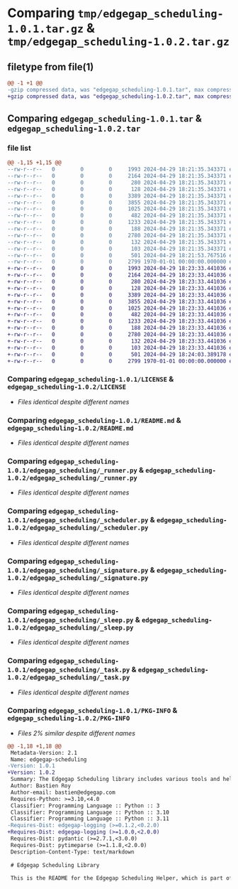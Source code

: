# Comparing `tmp/edgegap_scheduling-1.0.1.tar.gz` & `tmp/edgegap_scheduling-1.0.2.tar.gz`

## filetype from file(1)

```diff
@@ -1 +1 @@
-gzip compressed data, was "edgegap_scheduling-1.0.1.tar", max compression
+gzip compressed data, was "edgegap_scheduling-1.0.2.tar", max compression
```

## Comparing `edgegap_scheduling-1.0.1.tar` & `edgegap_scheduling-1.0.2.tar`

### file list

```diff
@@ -1,15 +1,15 @@
--rw-r--r--   0        0        0     1993 2024-04-29 18:21:35.343371 edgegap_scheduling-1.0.1/LICENSE
--rw-r--r--   0        0        0     2164 2024-04-29 18:21:35.343371 edgegap_scheduling-1.0.1/README.md
--rw-r--r--   0        0        0      280 2024-04-29 18:21:35.343371 edgegap_scheduling-1.0.1/edgegap_scheduling/__init__.py
--rw-r--r--   0        0        0      128 2024-04-29 18:21:35.343371 edgegap_scheduling-1.0.1/edgegap_scheduling/_depends.py
--rw-r--r--   0        0        0     3389 2024-04-29 18:21:35.343371 edgegap_scheduling-1.0.1/edgegap_scheduling/_runner.py
--rw-r--r--   0        0        0     3855 2024-04-29 18:21:35.343371 edgegap_scheduling-1.0.1/edgegap_scheduling/_scheduler.py
--rw-r--r--   0        0        0     1025 2024-04-29 18:21:35.343371 edgegap_scheduling-1.0.1/edgegap_scheduling/_signature.py
--rw-r--r--   0        0        0      482 2024-04-29 18:21:35.343371 edgegap_scheduling-1.0.1/edgegap_scheduling/_singleton.py
--rw-r--r--   0        0        0     1233 2024-04-29 18:21:35.343371 edgegap_scheduling-1.0.1/edgegap_scheduling/_sleep.py
--rw-r--r--   0        0        0      188 2024-04-29 18:21:35.343371 edgegap_scheduling-1.0.1/edgegap_scheduling/_state.py
--rw-r--r--   0        0        0     2780 2024-04-29 18:21:35.343371 edgegap_scheduling-1.0.1/edgegap_scheduling/_task.py
--rw-r--r--   0        0        0      132 2024-04-29 18:21:35.343371 edgegap_scheduling-1.0.1/edgegap_scheduling/errors/__init__.py
--rw-r--r--   0        0        0      103 2024-04-29 18:21:35.343371 edgegap_scheduling-1.0.1/edgegap_scheduling/errors/_errors.py
--rw-r--r--   0        0        0      501 2024-04-29 18:21:53.767516 edgegap_scheduling-1.0.1/pyproject.toml
--rw-r--r--   0        0        0     2799 1970-01-01 00:00:00.000000 edgegap_scheduling-1.0.1/PKG-INFO
+-rw-r--r--   0        0        0     1993 2024-04-29 18:23:33.441036 edgegap_scheduling-1.0.2/LICENSE
+-rw-r--r--   0        0        0     2164 2024-04-29 18:23:33.441036 edgegap_scheduling-1.0.2/README.md
+-rw-r--r--   0        0        0      280 2024-04-29 18:23:33.441036 edgegap_scheduling-1.0.2/edgegap_scheduling/__init__.py
+-rw-r--r--   0        0        0      128 2024-04-29 18:23:33.441036 edgegap_scheduling-1.0.2/edgegap_scheduling/_depends.py
+-rw-r--r--   0        0        0     3389 2024-04-29 18:23:33.441036 edgegap_scheduling-1.0.2/edgegap_scheduling/_runner.py
+-rw-r--r--   0        0        0     3855 2024-04-29 18:23:33.441036 edgegap_scheduling-1.0.2/edgegap_scheduling/_scheduler.py
+-rw-r--r--   0        0        0     1025 2024-04-29 18:23:33.441036 edgegap_scheduling-1.0.2/edgegap_scheduling/_signature.py
+-rw-r--r--   0        0        0      482 2024-04-29 18:23:33.441036 edgegap_scheduling-1.0.2/edgegap_scheduling/_singleton.py
+-rw-r--r--   0        0        0     1233 2024-04-29 18:23:33.441036 edgegap_scheduling-1.0.2/edgegap_scheduling/_sleep.py
+-rw-r--r--   0        0        0      188 2024-04-29 18:23:33.441036 edgegap_scheduling-1.0.2/edgegap_scheduling/_state.py
+-rw-r--r--   0        0        0     2780 2024-04-29 18:23:33.441036 edgegap_scheduling-1.0.2/edgegap_scheduling/_task.py
+-rw-r--r--   0        0        0      132 2024-04-29 18:23:33.441036 edgegap_scheduling-1.0.2/edgegap_scheduling/errors/__init__.py
+-rw-r--r--   0        0        0      103 2024-04-29 18:23:33.441036 edgegap_scheduling-1.0.2/edgegap_scheduling/errors/_errors.py
+-rw-r--r--   0        0        0      501 2024-04-29 18:24:03.389178 edgegap_scheduling-1.0.2/pyproject.toml
+-rw-r--r--   0        0        0     2799 1970-01-01 00:00:00.000000 edgegap_scheduling-1.0.2/PKG-INFO
```

### Comparing `edgegap_scheduling-1.0.1/LICENSE` & `edgegap_scheduling-1.0.2/LICENSE`

 * *Files identical despite different names*

### Comparing `edgegap_scheduling-1.0.1/README.md` & `edgegap_scheduling-1.0.2/README.md`

 * *Files identical despite different names*

### Comparing `edgegap_scheduling-1.0.1/edgegap_scheduling/_runner.py` & `edgegap_scheduling-1.0.2/edgegap_scheduling/_runner.py`

 * *Files identical despite different names*

### Comparing `edgegap_scheduling-1.0.1/edgegap_scheduling/_scheduler.py` & `edgegap_scheduling-1.0.2/edgegap_scheduling/_scheduler.py`

 * *Files identical despite different names*

### Comparing `edgegap_scheduling-1.0.1/edgegap_scheduling/_signature.py` & `edgegap_scheduling-1.0.2/edgegap_scheduling/_signature.py`

 * *Files identical despite different names*

### Comparing `edgegap_scheduling-1.0.1/edgegap_scheduling/_sleep.py` & `edgegap_scheduling-1.0.2/edgegap_scheduling/_sleep.py`

 * *Files identical despite different names*

### Comparing `edgegap_scheduling-1.0.1/edgegap_scheduling/_task.py` & `edgegap_scheduling-1.0.2/edgegap_scheduling/_task.py`

 * *Files identical despite different names*

### Comparing `edgegap_scheduling-1.0.1/PKG-INFO` & `edgegap_scheduling-1.0.2/PKG-INFO`

 * *Files 2% similar despite different names*

```diff
@@ -1,18 +1,18 @@
 Metadata-Version: 2.1
 Name: edgegap-scheduling
-Version: 1.0.1
+Version: 1.0.2
 Summary: The Edgegap Scheduling library includes various tools and helpers for helping with Scheduling Task. It is designed for use within the Edgegap organization.
 Author: Bastien Roy
 Author-email: bastien@edgegap.com
 Requires-Python: >=3.10,<4.0
 Classifier: Programming Language :: Python :: 3
 Classifier: Programming Language :: Python :: 3.10
 Classifier: Programming Language :: Python :: 3.11
-Requires-Dist: edgegap-logging (>=0.1.2,<0.2.0)
+Requires-Dist: edgegap-logging (>=1.0.0,<2.0.0)
 Requires-Dist: pydantic (>=2.7.1,<3.0.0)
 Requires-Dist: pytimeparse (>=1.1.8,<2.0.0)
 Description-Content-Type: text/markdown
 
 # Edgegap Scheduling Library
 
 This is the README for the Edgegap Scheduling Helper, which is part of the Edgegap suite of helpers.
```

